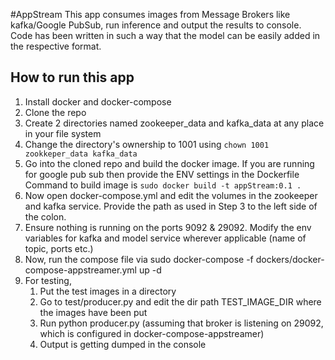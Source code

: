 #AppStream
This app consumes images from Message Brokers like kafka/Google PubSub, run inference and output the results to console. Code has been written in such a way that the model can be easily added in the respective format.

## How to run this app
1. Install docker and docker-compose
2. Clone the repo
3. Create 2 directories named zookeeper_data and kafka_data at any place in your file system
4. Change the directory's ownership to 1001 using `chown 1001 zookkeper_data kafka_data`
5. Go into the cloned repo and build the docker image. If you are running for google pub sub then provide the ENV settings in the Dockerfile Command to build image is  `sudo docker build -t appStream:0.1 .` 
6. Now open docker-compose.yml and edit the volumes in the zookeeper and kafka service. Provide the path as used in Step 3 to the left side of the colon.
7. Ensure nothing is running on the ports 9092 & 29092. Modify the env variables for kafka and model service wherever applicable (name of topic, ports etc.)
8. Now, run the compose file via sudo docker-compose -f dockers/docker-compose-appstreamer.yml up -d
9. For testing, 
   1. Put the test images in a directory
   2. Go to test/producer.py and edit the dir path TEST_IMAGE_DIR where the images have been put
   3. Run python producer.py (assuming that broker is listening on 29092, which is configured in docker-compose-appstreamer)
   4. Output is getting dumped in the console

